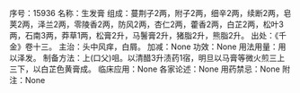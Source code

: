 序号：15936
名称：生发膏
组成：蔓荆子2两，附子2两，细辛2两，续断2两，皂荚2两，泽兰2两，零陵香2两，防风2两，杏仁2两，藿香2两，白芷2两，松叶3两，石南3两，莽草1两，松膏2升，马鬐膏2升，猪脂2升，熊脂2升。
出处：《千金》卷十三。
主治：头中风痒，白屑。
加减：None
功效：None
用法用量：用以泽发。
制备方法：上(口父)咀。以清醋3升渍药1宿，明旦以马膏等微火煎三上三下，以白芷色黄膏成。
临床应用：None
各家论述：None
用药禁忌：None
附注：None
